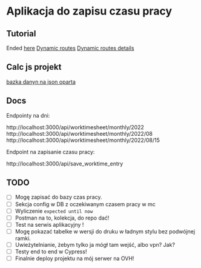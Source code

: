 # Aplikacja do zapisu czasu pracy

## Tutorial

Ended [here](https://nextjs.org/learn/basics/assets-metadata-css/styling-tips)
[Dynamic routes](https://nextjs.org/learn/basics/dynamic-routes)
[Dynamic routes details](https://nextjs.org/learn/basics/dynamic-routes/dynamic-routes-details)

## Calc js projekt

[bazka danyn na json oparta](https://www.npmjs.com/package/node-json-db)

## Docs

Endpointy na dni:

http://localhost:3000/api/worktimesheet/monthly/2022
http://localhost:3000/api/worktimesheet/monthly/2022/08
http://localhost:3000/api/worktimesheet/monthly/2022/08/15


Endpoint na zapisanie czasu pracy:

http://localhost:3000/api/save_worktime_entry


## TODO

- [ ] Mogę zapisać do bazy czas pracy.
- [ ] Sekcja config w DB z oczekiwanym czasem pracy w mc
- [ ] Wyliczenie `expected until now`
- [ ] Postman na to, kolekcja, do repo dać!
- [ ] Test na serwis aplikacyjny !
- [ ] Mogę pokazać tabelke w wersji do druku w ładnym stylu bez podwójnej ramki.
- [ ] Uwieżytelnianie, żebym tylko ja mógł tam wejść, albo vpn? Jak?
- [ ] Testy end to end w Cypress!
- [ ] Finalnie deploy projektu na mój serwer na OVH!
